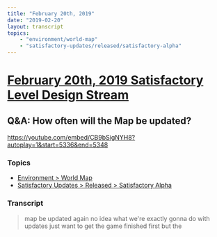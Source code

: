 ```yaml
---
title: "February 20th, 2019"
date: "2019-02-20"
layout: transcript
topics: 
    - "environment/world-map"
    - "satisfactory-updates/released/satisfactory-alpha"
---
```

# [February 20th, 2019 Satisfactory Level Design Stream](../2019-02-20.md)
## Q&A: How often will the Map be updated?
https://youtube.com/embed/CB9bSigNYH8?autoplay=1&start=5336&end=5348
### Topics
* [Environment > World Map](../topics/environment/world-map.md)
* [Satisfactory Updates > Released > Satisfactory Alpha](../topics/satisfactory-updates/released/satisfactory-alpha.md)

### Transcript

> map be updated again no idea what we're
> exactly gonna do with updates just want
> to get the game finished first but the
